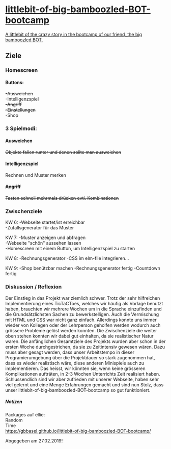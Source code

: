 # [littlebit-of-big-bamboozled-BOT-bootcamp](https://gbbasel.github.io/littlebit-of-big-bamboozled-BOT-bootcamp/)
[A littlebit of the crazy story in the bootcamp of our friend, the big bamboozled BOT.](https://gbbasel.github.io/littlebit-of-big-bamboozled-BOT-bootcamp/)

## Ziele
### Homescreen
#### Buttons:  
~~-Ausweichen~~  
-Intelligenzspiel  
~~-Angriff~~  
~~-Einstellungen~~  
-Shop  

### 3 Spielmodi:  
#### ~~Ausweichen~~  
~~Objekte fallen runter und denen sollte man ausweichen~~  
#### Intelligenzspiel  
Rechnen und Muster merken  
#### ~~Angriff~~  
~~Tasten schnell mehrmals drücken evtl. Kombinationen~~  
  
### Zwischenziele  
KW 6: -Webseite startet/ist erreichbar  
      -Zufallsgenerator für das Muster  
      
KW 7: -Muster anzeigen und abfragen  
      -Webseite "schön" aussehen lassen  
      -Homescreen mit einem Button, um Intelligenzspiel zu starten  
      
KW 8: -Rechnungsgenerator
      -CSS im elm-file integrieren...

KW 9: -Shop benützbar machen
      -Rechnungsgenerator fertig 
      -Countdown fertig
  
### Diskussion / Reflexion

Der Einstieg in das Projekt war ziemlich schwer. Trotz der sehr hilfreichen Implementierung eines TicTaCToes, welches wir häufig als Vorlage benutzt haben, brauchten wir mehrere Wochen um in die Sprache einzufinden und die Grundsätzlichsten Sachen zu bewerkstelligen. Auch die Vermischung mit HTML und CSS war nicht ganz einfach. Allerdings konnte uns immer wieder von Kollegen oder der Lehrperson geholfen werden wodurch auch grössere Probleme gelöst werden konnten.
Die Zwischenziele die weiter oben stehen konnten wir dabei gut einhalten, da sie realistischer Natur waren. Die anfänglichen Gesamtziele des Projekts wurden aber schon in der ersten Woche durchgestrichen, da sie zu Zeitintensiv gewesen wären. Dazu muss aber gesagt werden, dass unser Arbeitstempo in dieser Programierumgebung über die Projektdauer so stark zugenommen hat, dass es wieder realistisch wäre, diese anderen Minispiele auch zu implementieren. Das heisst, wir könnten sie, wenn keine grösseren Komplikationen aufträten, in 2-3 Wochen Unterrichts Zeit realisiert haben.
Schlussendlich sind wir aber zufrieden mit unserer Webseite, haben sehr viel gelernt und eine Menge Erfahrungen gemacht und sind nun Stolz, dass unser littlebit-of-big-bamboozled-BOT-bootcamp so gut funktioniert.


##### Notizen

Packages auf ellie:  
Random  
Time    
https://gbbasel.github.io/littlebit-of-big-bamboozled-BOT-bootcamp/



Abgegeben am 27.02.2019!
